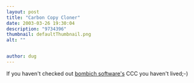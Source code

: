 ```yaml
---
layout: post
title: "Carbon Copy Cloner"
date: 2003-03-26 19:30:04
description: "9734396"
thumbnail: defaultThumbnail.png
alt: ""


author: dug
---
```


<p>If you haven't checked out <a href="http://www.bombich.com/software/">bombich software's</a> CCC you haven't lived;-)</p>

